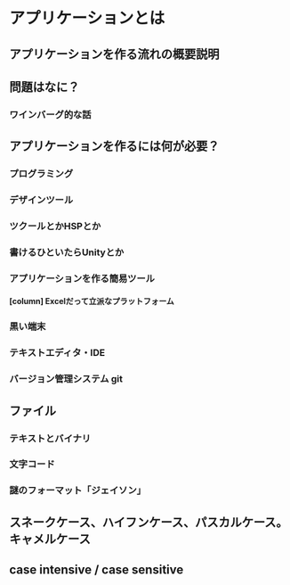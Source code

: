 # アプリケーションとは
## アプリケーションを作る流れの概要説明
## 問題はなに？
### ワインバーグ的な話
## アプリケーションを作るには何が必要？
### プログラミング
### デザインツール
### ツクールとかHSPとか
### 書けるひといたらUnityとか
### アプリケーションを作る簡易ツール
#### [column] Excelだって立派なプラットフォーム
### 黒い端末
### テキストエディタ・IDE
### バージョン管理システム git
## ファイル
### テキストとバイナリ
### 文字コード
### 謎のフォーマット「ジェイソン」
## スネークケース、ハイフンケース、パスカルケース。キャメルケース
## case intensive / case sensitive
